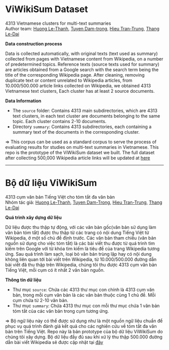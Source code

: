 # ViWikiSum Dataset
4313 Vietnamese clusters for multi-text summaries </br>
Author team: [Huong Le-Thanh](mailto:huonglt@soict.hust.edu.vn), [Tuyen Dam-trong](mailto:damtrongtuyen1999@gmail.com), [Hieu Tran-Trung](mailto:hieutt99@gmail.com), [Thang Le-Dai](mailto:thangld.bkhn@gmail.com)

**Data construction process**

Data is collected automatically, with original texts (text used as summary) collected from pages with Vietnamese content from Wikipedia, on a number of predetermined topics. Reference texts (source texts used for summary) are articles obtained from a Google search with the search term being the title of the corresponding Wikipedia page. After cleaning, removing duplicate text or content unrelated to Wikipedia articles, from 10.000/500.000 article links collected on Wikipedia, we obtained 4313 Vietnamese text clusters, Each cluster has at least 2 source documents.

**Data Information**
- The `source` folder: Contains 4313 main subdirectories, which are 4313 text clusters, in each text cluster are documents belonging to the same topic. Each cluster contains 2-10 documents.
- Directory `summary`: Contains 4313 subdirectories, each containing a summary text of the documents in the corresponding cluster.

=> This corpus can be used as a standard corpus to serve the process of evaluating results for studies on multi-text summaries in Vietnamese.
This repo is the prototype of the ViWikiSum dataset we built. The full dataset after collecting 500,000 Wikipedia article links will be updated at [here](LINK_DRIVE)

--------------

# Bộ dữ liệu ViWikiSum
4313 cụm văn bản Tiếng Việt cho tóm tắt đa văn bản </br>
Nhóm tác giả: [Huong Le-Thanh](mailto:huonglt@soict.hust.edu.vn), [Tuyen Dam-Trong](mailto:damtrongtuyen1999@gmail.com), [Hieu Tran-Trung](mailto:hieutt99@gmail.com), [Thang Le-Dai](mailto:thangld.bkhn@gmail.com) 

**Quá trình xây dựng dữ liệu**

Dữ liệu được thu thập tự động, với các văn bản gốc(văn bản sử dụng làm văn bản tóm tắt) được thu thập từ các trang có nội dung Tiếng Việt từ Wikipedia, ở một số chủ đề định trước. Các văn bản tham chiếu (văn bản nguồn sử dụng cho việc tóm tắt) là các bài viết thu được từ quá trình tìm kiếm trên Google với từ khóa tìm kiếm là tiêu đề của trang Wikipedia tương ứng. Sau quá trình làm sạch, loại bỏ văn bản trùng lặp hay có nội dung không liên quan tới bài viết trên Wikipedia, từ 10.000/500.000 đường dẫn bài viết đã thu thập trên Wikipedia, chúng tôi thu được 4313 cụm văn bản Tiếng Việt, mỗi cụm có ít nhất 2 văn bản nguồn.

**Thông tin dữ liệu**
- Thư mục `source`: Chứa các 4313 thư mục con chính là 4313 cụm văn bản, trong mỗi cụm văn bản là các văn bản thuộc cùng 1 chủ đề. Mỗi cụm chứa từ 2-10 văn bản.
- Thư mục `summary`: Chứa 4313 thư mục con mỗi thư mục chứa 1 văn bản tóm tắt của các văn bản trong cụm tương ứng.

=> Bộ ngữ liệu này có thể được sử dụng như là một nguồn ngữ liệu chuẩn để phục vụ quá trình đánh giá kết quả cho các nghiên cứu về tóm tắt đa văn bản trên Tiếng Việt.
Repo này là bản prototype của bộ dữ liệu ViWikiSum do chúng tôi xây dựng. Bộ dữ liệu đầy đủ sau khi xử lý thu thập 500.000 đường dẫn bài viết Wikipedia sẽ được cập nhật tại [đây](LINK_DRIVE)
